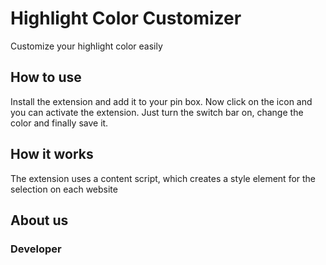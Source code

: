 # Highlight Color Customizer
Customize your highlight color easily

## How to use
Install the extension and add it to your pin box. Now click on the icon and you can activate the extension. Just turn the switch bar on, change the color and finally save it.

## How it works
The extension uses a content script, which creates a style element for the selection on each website

## About us

### Developer
